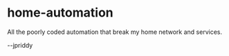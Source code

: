# home-automation

All the poorly coded automation that break my home network and services.

--jpriddy

